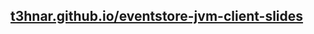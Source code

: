 ## [t3hnar.github.io/eventstore-jvm-client-slides](http://t3hnar.github.io/eventstore-jvm-client-slides)

